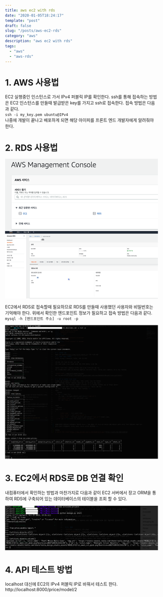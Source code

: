 ```yaml
---
title: aws ec2 with rds
date: "2020-01-05T18:24:17"
template: "post"
draft: false
slug: "/posts/aws-ec2-rds"
category: "aws"
description: "aws ec2 with rds"
tags:
  - "aws"
  - "aws-rds"
---
```


# 1. AWS 사용법
EC2 실행중인 인스턴스로 가서 IPv4 퍼블릭 IP를 확인한다.
ssh를 통해 접속하는 방법은 EC2 인스턴스를 만들때 발급받은 key를 가지고 ssh로 접속한다.
접속 방법은 다음과 같다.<br>
`
ssh -i my_key.pem ubuntu@IPv4
`
<br>나중에 개발이 끝나고 배포하게 되면 해당 아이피를 프론트 엔드 개발자에게 알려줘야 한다.


# 2. RDS 사용법
![rds](../img/ec2_rds.png)
![rds_endpoint](../img/rds_endpoint.png)

EC2에서 RDS로 접속할때 필요하므로 RDS를 만들때 사용했던 사용자와 비밀번호는 기억해야 한다.
위에서 확인한 엔드포인트 정보가 필요하고 접속 방법은 다음과 같다.
`
mysql -h [엔드포인트 주소] -u root -p
`

![rds_connect](../img/rds_connect.png)

# 3. EC2에서 RDS로 DB 연결 확인
내컴퓨터에서 확인하는 방법과 마찬가지로 다음과 같이 EC2 서버에서 장고 ORM을 통하여 RDS에 구축되어 있는 데이터베이스의 테이블을 조회 할 수 있다.

![rds_connect](../img/rds_query_in_ec2.png)

# 4. API 테스트 방법
localhost 대신에 EC2의 IPv4 퍼블릭 IP로 바꿔서 테스트 한다.
http://localhost:8000/price/model/2

